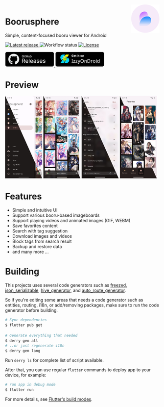 <img src="assets/icons/exported/legacy-circle.png" alt="boorusphere icon" height="92" align="right">

# Boorusphere

Simple, content-focused booru viewer for Android

<p>
    <a href="https://github.com/nullxception/boorusphere/releases/latest">
        <img alt="Latest release" src="https://img.shields.io/github/v/release/nullxception/boorusphere?style=flat-square">
    </a>
    <img alt="Workflow status" src="https://img.shields.io/github/actions/workflow/status/nullxception/boorusphere/testing.yml?style=flat-square">
    <a href="https://github.com/nullxception/boorusphere/blob/main/LICENSE.md">
        <img alt="License" src="https://img.shields.io/github/license/nullxception/boorusphere?color=violet&style=flat-square">
    </a>
</p>
<p>
    <a href="https://github.com/nullxception/boorusphere/releases">
        <img src="assets/button-GHReleases.png" alt="GitHub release" width="160">
    </a>
    <a href="https://apt.izzysoft.de/fdroid/index/apk/io.chaldeaprjkt.boorusphere">
        <img src="assets/button-IzzyOnDroid.png" alt="IzzyOnDroid release" width="160">
    </a>
</p>

# Preview

<p align="justify">
    <img width="24%" src="assets/previews/drawer.webp" />
    <img width="24%" src="assets/previews/home.webp" />
    <img width="24%" src="assets/previews/search.webp" />
    <img width="24%" src="assets/previews/favorites.webp" />
</p>

# Features

- Simple and intuitive UI
- Support various booru-based imageboards
- Support playing videos and animated images (GIF, WEBM)
- Save favorites content
- Search with tag suggestion
- Download images and videos
- Block tags from search result
- Backup and restore data
- and many more ...

# Building

This projects uses several code generators such as [freezed](https://github.com/rrousselGit/freezed), [json_serializable](https://github.com/google/json_serializable.dart), [hive_generator](https://github.com/hivedb/hive), and [auto_route_generator](https://github.com/Milad-Akarie/auto_route_library).

So if you're editing some areas that needs a code generator such as entities, routing, i18n, or add/removing packages, make sure to run the code generator before building.

```bash
# Sync dependencies
$ flutter pub get

# Generate everything that needed
$ derry gen all
# ..or just regenerate i18n
$ derry gen lang
```

Run `derry ls` for complete list of script available.

After that, you can use regular `flutter` commands to deploy app to your device, for example:

```bash
# run app in debug mode
$ flutter run
```

For more details, see [Flutter's build modes](https://docs.flutter.dev/testing/build-modes).
